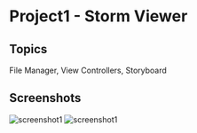 # Project1 - Storm Viewer

## Topics
File Manager, View Controllers, Storyboard

## Screenshots
![screenshot1](https://github.com/khumargirdhar/100DaysOfSwift/blob/main/01-Project1%20(UITableView)/Screenshots/P1-01.png)
![screenshot1](https://github.com/khumargirdhar/100DaysOfSwift/blob/main/01-Project1%20(UITableView)/Screenshots/P1-02.png)
